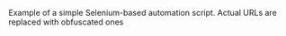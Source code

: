 Example of a simple Selenium-based automation script. Actual URLs are replaced with obfuscated ones
